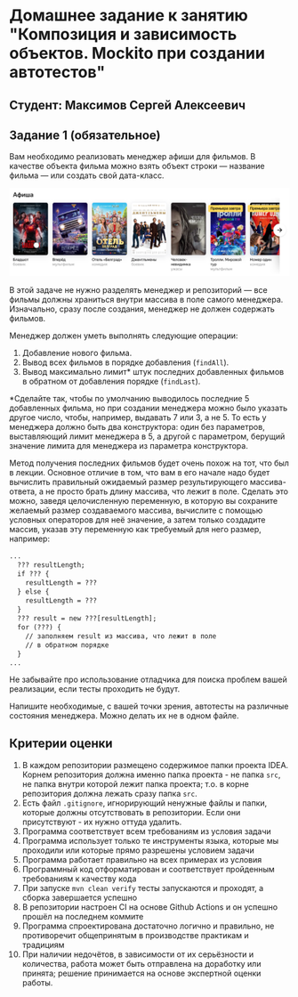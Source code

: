 # Домашнее задание к занятию "Композиция и зависимость объектов. Mockito при создании автотестов"

## Студент: Максимов Сергей Алексеевич

## Задание 1 (обязательное)

Вам необходимо реализовать менеджер афиши для фильмов. В качестве объекта фильма можно взять объект строки — название фильма — или создать свой дата-класс.

![image](images/image1.png)

В этой задаче не нужно разделять менеджер и репозиторий — все фильмы должны храниться внутри массива в поле самого менеджера. Изначально, сразу после создания, менеджер не должен содержать фильмов.

Менеджер должен уметь выполнять следующие операции:
1. Добавление нового фильма.
2. Вывод всех фильмов в порядке добавления (```findAll```).
3. Вывод максимально лимит* штук последних добавленных фильмов в обратном от добавления порядке (```findLast```).

*Сделайте так, чтобы по умолчанию выводилось последние 5 добавленных фильма, но при создании менеджера можно было указать другое число, чтобы, например, выдавать 7 или 3, а не 5. То есть у менеджера должно быть два конструктора: один без параметров, выставляющий лимит менеджера в 5, а другой с параметром, берущий значение лимита для менеджера из параметра конструктора.

Метод получения последних фильмов будет очень похож на тот, что был в лекции. Основное отличие в том, что вам в его начале надо будет вычислить правильный ожидаемый размер результирующего массива-ответа, а не просто брать длину массива, что лежит в поле. Сделать это можно, заведя целочисленную переменную, в которую вы сохраните желаемый размер создаваемого массива, вычислите с помощью условных операторов для неё значение, а затем только создадите массив, указав эту переменную как требуемый для него размер, например:
```declarative
...
  ??? resultLength;
  if ??? {
    resultLength = ???
  } else {
    resultLength = ???
  }
  ??? result = new ???[resultLength];
  for (???) {
    // заполняем result из массива, что лежит в поле
    // в обратном порядке
  }
...
```

Не забывайте про использование отладчика для поиска проблем вашей реализации, если тесты проходить не будут.

Напишите необходимые, с вашей точки зрения, автотесты на различные состояния менеджера. Можно делать их не в одном файле.

## Критерии оценки
1. В каждом репозитории размещено содержимое папки проекта IDEA. Корнем репозитория должна именно папка проекта - не папка ```src```, не папка внутри которой лежит папка проекта; т.о. в корне репозитория должна лежать сразу папка ```src```.
2. Есть файл ```.gitignore```, игнорирующий ненужные файлы и папки, которые должны отсутствовать в репозитории. Если они присутствуют - их нужно оттуда удалить.
3. Программа соответствует всем требованиям из условия задачи
4. Программа использует только те инструменты языка, которые мы проходили или которые прямо разрешены условием задачи
5. Программа работает правильно на всех примерах из условия
6. Программный код отформатирован и соответствует пройденным требованиям к качеству кода
7. При запуске ```mvn clean verify``` тесты запускаются и проходят, а сборка завершается успешно
8. В репозитории настроен CI на основе Github Actions и он успешно прошёл на последнем коммите
9. Программа спроектирована достаточно логично и правильно, не противоречит общепринятым в производстве практикам и традициям
10. При наличии недочётов, в зависимости от их серьёзности и количества, работа может быть отправлена на доработку или принята; решение принимается на основе экспертной оценки работы.